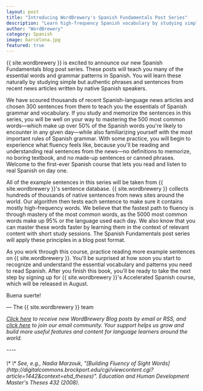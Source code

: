 ```yaml
---
layout: post
title: "Introducing WordBrewery's Spanish Fundamentals Post Series"
description: "Learn high-frequency Spanish vocabulary by studying simple but authentic phrases and sentences from recent news articles written by native Spanish speakers."
author: "WordBrewery"
category: Spanish
image: barcelona.jpg
featured: true
---
```


{{ site.wordbrewery }} is excited to announce our new Spanish Fundamentals blog post series. These posts will teach you many of the essential words and grammar patterns in Spanish. You will learn these naturally by studying simple but authentic phrases and sentences from recent news articles written by native Spanish speakers.

We have scoured thousands of recent Spanish-language news articles and chosen 300 sentences from them to teach you the essentials of Spanish grammar and vocabulary. If you study and memorize the sentences in this series, you will be well on your way to mastering the 500 most common words&mdash;which make up over 50% of the Spanish words you're likely to encounter in any given day&mdash;while also familiarizing yourself with the most important rules of Spanish grammar. With some practice, you will begin to experience what fluency feels like, because you'll be reading and understanding real sentences from the news&mdash;no definitions to memorize, no boring textbook, and no made-up sentences or canned phrases. Welcome to the first-ever Spanish course that lets you read and listen to real Spanish on day one.

All of the example sentences in this series will be taken from {{ site.wordbrewery }}'s sentence database. {{ site.wordbrewery }} collects hundreds of thousands of native sentences from news sites around the world. Our algorithm then tests each sentence to make sure it contains mostly high-frequency words. We believe that the fastest path to fluency is through mastery of the most common words, as the 5000 most common words make up 95% or the language used each day. We also know that you can master these words faster by learning them in the context of relevant content with short study sessions. The Spanish Fundamentals post series will apply these principles in a blog post format.

As you work through this course, practice reading more example sentences on {{ site.wordbrewery }}. You'll be surprised at how soon you start to recognize and understand the essential vocabulary and patterns you need to read Spanish. After you finish this book, you'll be ready to take the next step by signing up for {{ site.wordbrewery }}'s Accelerated Spanish course, which will be released in August.

Buena suerte!

&mdash; The {{ site.wordbrewery }} team

*[Click here](http://feeds.feedburner.com/LanguageUntapped) to receive new WordBrewery Blog posts by email or RSS, and [click here](http://goo.gl/pTPRvb) to join our email community. Your support helps us grow and build more useful features and content for language learners around the world.*

\-\-\-\-
<h6 markdown="block" font-size="0.5em">
\* \* See, e.g., Nadia Marzouk, "[Building Fluency of Sight Words](http://digitalcommons.brockport.edu/cgi/viewcontent.cgi?article=1442&context=ehd_theses)". Education and Human Development Master's Theses 432 (2008).
</h6>
